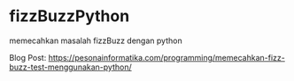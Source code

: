 # fizzBuzzPython
memecahkan masalah fizzBuzz dengan python

Blog Post: https://pesonainformatika.com/programming/memecahkan-fizz-buzz-test-menggunakan-python/

